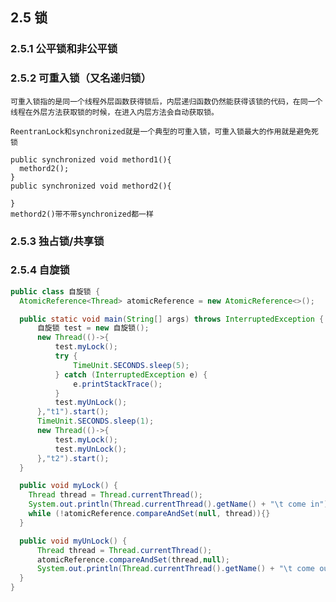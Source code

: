 

## 2.5 锁 

### 2.5.1 公平锁和非公平锁

### 2.5.2 可重入锁（又名递归锁）
    
    可重入锁指的是同一个线程外层函数获得锁后，内层递归函数仍然能获得该锁的代码，在同一个线程在外层方法获取锁的时候，在进入内层方法会自动获取锁。

    ReentranLock和synchronized就是一个典型的可重入锁，可重入锁最大的作用就是避免死锁
    
    public synchronized void methord1(){
      methord2();
    }
    public synchronized void methord2(){
      
    }
    methord2()带不带synchronized都一样
### 2.5.3 独占锁/共享锁

### 2.5.4 自旋锁
```java
public class 自旋锁 {
  AtomicReference<Thread> atomicReference = new AtomicReference<>();

  public static void main(String[] args) throws InterruptedException {
      自旋锁 test = new 自旋锁();
      new Thread(()->{
          test.myLock();
          try {
              TimeUnit.SECONDS.sleep(5);
          } catch (InterruptedException e) {
              e.printStackTrace();
          }
          test.myUnLock();
      },"t1").start();
      TimeUnit.SECONDS.sleep(1);
      new Thread(()->{
          test.myLock();
          test.myUnLock();
      },"t2").start();
  }

  public void myLock() {
    Thread thread = Thread.currentThread();
    System.out.println(Thread.currentThread().getName() + "\t come in");
    while (!atomicReference.compareAndSet(null, thread)){}
  }

  public void myUnLock() {
      Thread thread = Thread.currentThread();
      atomicReference.compareAndSet(thread,null);
      System.out.println(Thread.currentThread().getName() + "\t come out");
  }
}
```


